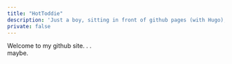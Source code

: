 ```yaml
---
title: "HotToddie"
description: 'Just a boy, sitting in front of github pages (with Hugo), asking it to love him.'
private: false
---
```

Welcome to my github site. . .  
maybe.


